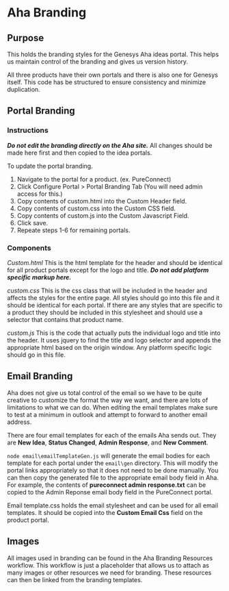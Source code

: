 # Aha Branding
## Purpose
This holds the branding styles for the Genesys Aha ideas portal. This helps us maintain control of the branding and gives us version history.

All three products have their own portals and there is also one for Genesys itself. This code has be structured to ensure consistency and minimize duplication.

## Portal Branding
### Instructions
***Do not edit the branding directly on the Aha site.*** All changes should be made here first and then copied to the idea portals.

To update the portal branding.
1. Navigate to the portal for a product. (ex. PureConnect)
2. Click Configure Portal > Portal Branding Tab (You will need admin access for this.)
3. Copy contents of custom.html into the Custom Header field.
4. Copy contents of custom.css into the Custom CSS field.
5. Copy contents of custom.js into the Custom Javascript Field.
6. Click save.
7. Repeate steps 1-6 for remaining portals.

### Components
*Custom.html*
This is the html template for the header and should be identical for all product portals except for the logo and title. ***Do not add platform specific markup here.***

*custom.css*
This is the css class that will be included in the header and affects the styles for the entire page. All styles should go into this file and it should be identical for each portal. If there are any styles that are specific to a product they should be included in this stylesheet and should use a selector that contains that product name.

*custom.js*
This is the code that actually puts the individual logo and title into the header. It uses jquery to find the title and logo selector and appends the appropriate html based on the origin window. Any platform specific logic should go in this file.

## Email Branding
Aha does not give us total control of the email so we have to be quite creative to customize the format the way we want, and there are lots of limitations to what we can do. When editing the email templates make sure to test at a minimum in outlook and attempt to forward to another email address.

There are four email templates for each of the emails Aha sends out. They are **New Idea**, **Status Changed**, **Admin Response**, and **New Comment**.

`node email\emailTemplateGen.js` will generate the email bodies for each template for each portal under the `email\gen` directory. This will modify the portal links appropriately so that it does not need to be done manually. You can then copy the generated file to the appropriate email body field in Aha. For example, the contents of **pureconnect admin response.txt** can be copied to the Admin Reponse email body field in the PureConnect portal.

Email template.css holds the email stylesheet and can be used for all email templates. It should be copied into the **Custom Email Css** field on the product portal.

## Images
All images used in branding can be found in the Aha Branding Resources workflow. This workflow is just a placeholder that allows us to attach as many images or other resources we need for branding. These resources can then be linked from the branding templates.